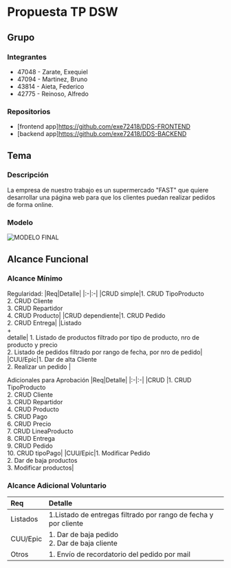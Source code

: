 # Propuesta TP DSW

## Grupo
### Integrantes
* 47048 - Zarate, Exequiel
* 47094 - Martinez, Bruno
* 43814 - Aieta, Federico
* 42775 - Reinoso, Alfredo

### Repositorios
* [frontend app]https://github.com/exe72418/DDS-FRONTEND
* [backend app]https://github.com/exe72418/DDS-BACKEND

## Tema
### Descripción
La empresa de nuestro trabajo es un supermercado "FAST" que quiere desarrollar una página web para que los clientes puedan realizar pedidos de forma online.

### Modelo
![MODELO FINAL](https://github.com/user-attachments/assets/e054de90-d9a7-47eb-b482-72d6071ff2bd)

## Alcance Funcional 

### Alcance Mínimo


Regularidad:
|Req|Detalle|
|:-|:-|
|CRUD simple|1. CRUD TipoProducto<br>2. CRUD Cliente<br>3. CRUD Repartidor<br>4. CRUD Producto|
|CRUD dependiente|1. CRUD Pedido<br>2. CRUD Entrega|
|Listado<br>+<br>detalle| 1. Listado de productos filtrado por tipo de producto, nro de producto y precio<br> 2. Listado de pedidos filtrado por rango de fecha, por nro de pedido|
|CUU/Epic|1. Dar de alta Cliente<br>2. Realizar un pedido |


Adicionales para Aprobación
|Req|Detalle|
|:-|:-|
|CRUD |1. CRUD TipoProducto<br>2. CRUD Cliente<br>3. CRUD Repartidor<br>4. CRUD Producto<br>5. CRUD Pago<br>6. CRUD Precio<br>7. CRUD LineaProducto<br>8. CRUD Entrega<br>9. CRUD Pedido<br>10. CRUD tipoPago|
|CUU/Epic|1. Modificar Pedido<br>2. Dar de baja productos<br>3. Modificar productos|


### Alcance Adicional Voluntario

|Req|Detalle|
|:-|:-|
|Listados |1.Listado de entregas filtrado por rango de fecha y por cliente|
|CUU/Epic|1. Dar de baja pedido<br>2. Dar de baja cliente|
|Otros|1. Envío de recordatorio del pedido por mail|
